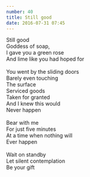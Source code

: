 ```yaml
---
number: 40
title: Still good
date: 2016-07-31 07:45
---
```


Still good<br>
Goddess of soap,<br>
I gave you a green rose<br>
And lime like you had hoped for<br>
<br>
You went by the sliding doors<br>
Barely even touching<br>
The surface<br>
Serviced goods<br>
Taken for granted<br>
And I knew this would<br>
Never happen<br>
<br>
Bear with me<br>
For just five minutes<br>
At a time when nothing will<br>
Ever happen<br>
<br>
Wait on standby<br>
Let silent contemplation<br>
Be your gift<br>
